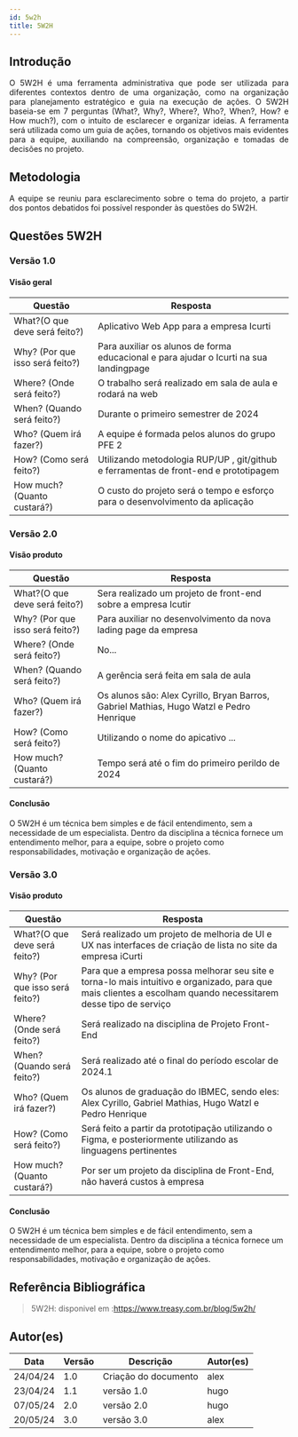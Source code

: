 ```yaml
---
id: 5w2h
title: 5W2H
---
```


## Introdução

<p align = "justify">
    O 5W2H é uma ferramenta administrativa  que pode ser utilizada para diferentes contextos dentro de uma organização, como na organização para planejamento estratégico e guia na execução de ações. O 5W2H baseia-se em 7 perguntas (What?, Why?, Where?, Who?, When?, How? e How much?), com o intuito de esclarecer e organizar ideias. A ferramenta será utilizada como um guia de ações, tornando os objetivos mais evidentes para a equipe, auxiliando na compreensão, organização e tomadas de decisões no projeto.
</p>

## Metodologia

<p align = "justify">
    A equipe se reuniu para esclarecimento sobre o tema do projeto, a partir dos pontos debatidos foi possível responder às questões do 5W2H.  
</p>

## Questões 5W2H

### Versão 1.0

#### Visão geral

| Questão                         | Resposta                                                                               |
| ------------------------------- | -------------------------------------------------------------------------------------- |
| What?(O que deve será feito?)   | Aplicativo Web App para a empresa Icurti                                               |
| Why? (Por que isso será feito?) | Para auxiliar os alunos de forma educacional e para ajudar o Icurti na sua landingpage |
| Where? (Onde será feito?)       | O trabalho será realizado em sala de aula e rodará na web                              |
| When? (Quando será feito?)      | Durante o primeiro semestrer de 2024                                                   |
| Who? (Quem irá fazer?)          | A equipe é formada pelos alunos do grupo PFE 2                                         |
| How? (Como será feito?)         | Utilizando metodologia RUP/UP , git/github e ferramentas de front-end e prototipagem   |
| How much? (Quanto custará?)     | O custo do projeto será o tempo e esforço para o desenvolvimento da aplicação          |

### Versão 2.0

#### Visão produto

| Questão                         | Resposta                                                                                |
| ------------------------------- | --------------------------------------------------------------------------------------- |
| What?(O que deve será feito?)   | Sera realizado um projeto de front-end sobre a empresa Icutir                           |
| Why? (Por que isso será feito?) | Para auxiliar no desenvolvimento da nova lading page da empresa                         |
| Where? (Onde será feito?)       | No...                                                                                   |
| When? (Quando será feito?)      | A gerência será feita em sala de aula                                                   |
| Who? (Quem irá fazer?)          | Os alunos são: Alex Cyrillo, Bryan Barros, Gabriel Mathias, Hugo Watzl e Pedro Henrique |
| How? (Como será feito?)         | Utilizando o nome do apicativo ...                                                      |
| How much? (Quanto custará?)     | Tempo será até o fim do primeiro perildo de 2024                                        |

#### Conclusão

O 5W2H é um técnica bem simples e de fácil entendimento, sem a necessidade de um especialista. Dentro da disciplina a técnica fornece um entendimento melhor, para a equipe, sobre o projeto como responsabilidades, motivação e organização de ações.

### Versão 3.0

#### Visão produto

| Questão                         | Resposta                                                                                                                                                       |
| ------------------------------- | -------------------------------------------------------------------------------------------------------------------------------------------------------------- |
| What?(O que deve será feito?)   | Será realizado um projeto de melhoria de UI e UX nas interfaces de criação de lista no site da empresa iCurti                                                  |
| Why? (Por que isso será feito?) | Para que a empresa possa melhorar seu site e torna-lo mais intuitivo e organizado, para que mais clientes a escolham quando necessitarem desse tipo de serviço |
| Where? (Onde será feito?)       | Será realizado na disciplina de Projeto Front-End                                                                                                              |
| When? (Quando será feito?)      | Será realizado até o final do período escolar de 2024.1                                                                                                        |
| Who? (Quem irá fazer?)          | Os alunos de graduação do IBMEC, sendo eles: Alex Cyrillo, Gabriel Mathias, Hugo Watzl e Pedro Henrique                                                        |
| How? (Como será feito?)         | Será feito a partir da prototipação utilizando o Figma, e posteriormente utilizando as linguagens pertinentes                                                  |
| How much? (Quanto custará?)     | Por ser um projeto da disciplina de Front-End, não haverá custos à empresa                                                                                     |

#### Conclusão

O 5W2H é um técnica bem simples e de fácil entendimento, sem a necessidade de um especialista. Dentro da disciplina a técnica fornece um entendimento melhor, para a equipe, sobre o projeto como responsabilidades, motivação e organização de ações.

## Referência Bibliográfica

> 5W2H: disponivel em :https://www.treasy.com.br/blog/5w2h/

## Autor(es)

| Data     | Versão | Descrição            | Autor(es) |
| -------- | ------ | -------------------- | --------- |
| 24/04/24 | 1.0    | Criação do documento | alex      |
| 23/04/24 | 1.1    | versão 1.0           | hugo      |
| 07/05/24 | 2.0    | versão 2.0           | hugo      |
| 20/05/24 | 3.0    | versão 3.0           | alex      |
